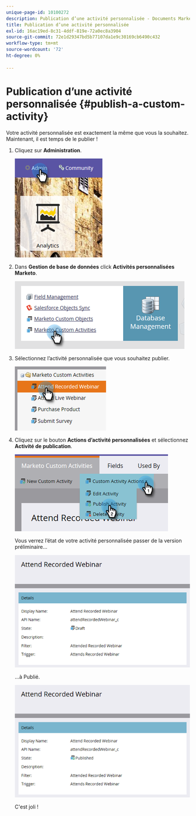 ```yaml
---
unique-page-id: 10100272
description: Publication d’une activité personnalisée - Documents Marketo - Documentation du produit
title: Publication d’une activité personnalisée
exl-id: 16ac19ed-8c31-4ddf-819e-72a0ec8a3904
source-git-commit: 72e1d29347bd5b77107da1e9c30169cb6490c432
workflow-type: tm+mt
source-wordcount: '72'
ht-degree: 0%

---
```


# Publication d’une activité personnalisée {#publish-a-custom-activity}

Votre activité personnalisée est exactement la même que vous la souhaitez. Maintenant, il est temps de le publier !

1. Cliquez sur **Administration**.

   ![](assets/one-2.png)

1. Dans **Gestion de base de données** click **Activités personnalisées Marketo**.

   ![](assets/two-2.png)

1. Sélectionnez l’activité personnalisée que vous souhaitez publier.

   ![](assets/three-2.png)

1. Cliquez sur le bouton **Actions d’activité personnalisées** et sélectionnez **Activité de publication**.

   ![](assets/four-2.png)

   Vous verrez l’état de votre activité personnalisée passer de la version préliminaire...

   ![](assets/five-2.png)

   ...à Publié.

   ![](assets/six-2.png)

   C&#39;est joli !
